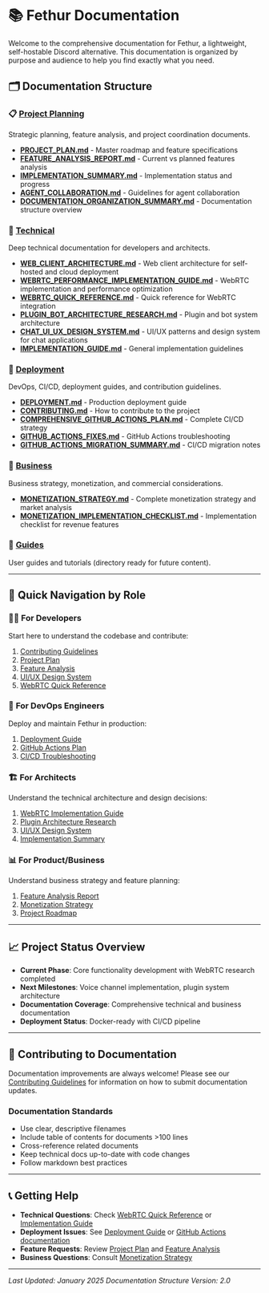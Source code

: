 # 📚 Fethur Documentation

Welcome to the comprehensive documentation for Fethur, a lightweight, self-hostable Discord alternative. This documentation is organized by purpose and audience to help you find exactly what you need.

## 🗂️ Documentation Structure

### 📋 [Project Planning](./project-planning/)
Strategic planning, feature analysis, and project coordination documents.

- **[PROJECT_PLAN.md](./project-planning/PROJECT_PLAN.md)** - Master roadmap and feature specifications
- **[FEATURE_ANALYSIS_REPORT.md](./project-planning/FEATURE_ANALYSIS_REPORT.md)** - Current vs planned features analysis
- **[IMPLEMENTATION_SUMMARY.md](./project-planning/IMPLEMENTATION_SUMMARY.md)** - Implementation status and progress
- **[AGENT_COLLABORATION.md](./project-planning/AGENT_COLLABORATION.md)** - Guidelines for agent collaboration
- **[DOCUMENTATION_ORGANIZATION_SUMMARY.md](./project-planning/DOCUMENTATION_ORGANIZATION_SUMMARY.md)** - Documentation structure overview

### 🔧 [Technical](./technical/)
Deep technical documentation for developers and architects.

- **[WEB_CLIENT_ARCHITECTURE.md](./technical/WEB_CLIENT_ARCHITECTURE.md)** - Web client architecture for self-hosted and cloud deployment
- **[WEBRTC_PERFORMANCE_IMPLEMENTATION_GUIDE.md](./technical/WEBRTC_PERFORMANCE_IMPLEMENTATION_GUIDE.md)** - WebRTC implementation and performance optimization
- **[WEBRTC_QUICK_REFERENCE.md](./technical/WEBRTC_QUICK_REFERENCE.md)** - Quick reference for WebRTC integration
- **[PLUGIN_BOT_ARCHITECTURE_RESEARCH.md](./technical/PLUGIN_BOT_ARCHITECTURE_RESEARCH.md)** - Plugin and bot system architecture
- **[CHAT_UI_UX_DESIGN_SYSTEM.md](./technical/CHAT_UI_UX_DESIGN_SYSTEM.md)** - UI/UX patterns and design system for chat applications
- **[IMPLEMENTATION_GUIDE.md](./technical/IMPLEMENTATION_GUIDE.md)** - General implementation guidelines

### 🚀 [Deployment](./deployment/)
DevOps, CI/CD, deployment guides, and contribution guidelines.

- **[DEPLOYMENT.md](./deployment/DEPLOYMENT.md)** - Production deployment guide
- **[CONTRIBUTING.md](./deployment/CONTRIBUTING.md)** - How to contribute to the project
- **[COMPREHENSIVE_GITHUB_ACTIONS_PLAN.md](./deployment/COMPREHENSIVE_GITHUB_ACTIONS_PLAN.md)** - Complete CI/CD strategy
- **[GITHUB_ACTIONS_FIXES.md](./deployment/GITHUB_ACTIONS_FIXES.md)** - GitHub Actions troubleshooting
- **[GITHUB_ACTIONS_MIGRATION_SUMMARY.md](./deployment/GITHUB_ACTIONS_MIGRATION_SUMMARY.md)** - CI/CD migration notes

### 💼 [Business](./business/)
Business strategy, monetization, and commercial considerations.

- **[MONETIZATION_STRATEGY.md](./business/MONETIZATION_STRATEGY.md)** - Complete monetization strategy and market analysis
- **[MONETIZATION_IMPLEMENTATION_CHECKLIST.md](./business/MONETIZATION_IMPLEMENTATION_CHECKLIST.md)** - Implementation checklist for revenue features

### 📖 [Guides](./guides/)
User guides and tutorials (directory ready for future content).

---

## 🎯 Quick Navigation by Role

### 👨‍💻 **For Developers**
Start here to understand the codebase and contribute:
1. [Contributing Guidelines](./deployment/CONTRIBUTING.md)
2. [Project Plan](./project-planning/PROJECT_PLAN.md)
3. [Feature Analysis](./project-planning/FEATURE_ANALYSIS_REPORT.md)
4. [UI/UX Design System](./technical/CHAT_UI_UX_DESIGN_SYSTEM.md)
5. [WebRTC Quick Reference](./technical/WEBRTC_QUICK_REFERENCE.md)

### 🔧 **For DevOps Engineers**
Deploy and maintain Fethur in production:
1. [Deployment Guide](./deployment/DEPLOYMENT.md)
2. [GitHub Actions Plan](./deployment/COMPREHENSIVE_GITHUB_ACTIONS_PLAN.md)
3. [CI/CD Troubleshooting](./deployment/GITHUB_ACTIONS_FIXES.md)

### 🏗️ **For Architects**
Understand the technical architecture and design decisions:
1. [WebRTC Implementation Guide](./technical/WEBRTC_PERFORMANCE_IMPLEMENTATION_GUIDE.md)
2. [Plugin Architecture Research](./technical/PLUGIN_BOT_ARCHITECTURE_RESEARCH.md)
3. [UI/UX Design System](./technical/CHAT_UI_UX_DESIGN_SYSTEM.md)
4. [Implementation Summary](./project-planning/IMPLEMENTATION_SUMMARY.md)

### 📊 **For Product/Business**
Understand business strategy and feature planning:
1. [Feature Analysis Report](./project-planning/FEATURE_ANALYSIS_REPORT.md)
2. [Monetization Strategy](./business/MONETIZATION_STRATEGY.md)
3. [Project Roadmap](./project-planning/PROJECT_PLAN.md)

---

## 📈 Project Status Overview

- **Current Phase**: Core functionality development with WebRTC research completed
- **Next Milestones**: Voice channel implementation, plugin system architecture
- **Documentation Coverage**: Comprehensive technical and business documentation
- **Deployment Status**: Docker-ready with CI/CD pipeline

---

## 🤝 Contributing to Documentation

Documentation improvements are always welcome! Please see our [Contributing Guidelines](./deployment/CONTRIBUTING.md) for information on how to submit documentation updates.

### Documentation Standards
- Use clear, descriptive filenames
- Include table of contents for documents >100 lines
- Cross-reference related documents
- Keep technical docs up-to-date with code changes
- Follow markdown best practices

---

## 📞 Getting Help

- **Technical Questions**: Check [WebRTC Quick Reference](./technical/WEBRTC_QUICK_REFERENCE.md) or [Implementation Guide](./technical/IMPLEMENTATION_GUIDE.md)
- **Deployment Issues**: See [Deployment Guide](./deployment/DEPLOYMENT.md) or [GitHub Actions documentation](./deployment/)
- **Feature Requests**: Review [Project Plan](./project-planning/PROJECT_PLAN.md) and [Feature Analysis](./project-planning/FEATURE_ANALYSIS_REPORT.md)
- **Business Questions**: Consult [Monetization Strategy](./business/MONETIZATION_STRATEGY.md)

---

*Last Updated: January 2025*
*Documentation Structure Version: 2.0*